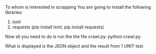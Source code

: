 To whom is interested in scrapping
You are going to install the following libraries:
  1. lxml
  2. requests
  (pip install lxml, pip install requests)

Now all you need to do is run the the file crawl.py:
  python crawl.py 

What is displayed is the JSON object and the result from
1 UNIT test
